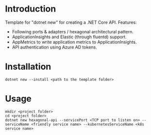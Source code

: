 # Introduction 
Template for "dotnet new" for creating a .NET Core API. Features:

* Following ports & adapters / hexagonal architectural pattern.
* ApplicationInsights and Elastic (through fluentd) support.
* AppMetrics to write application metrics to ApplicationInsights.
* API authentication using Azure AD tokens.


# Installation
```
dotnet new --install <path to the template folder>
```

# Usage
```
mkdir <project folder>
cd <project folder>
dotnet new hexagonal-api --servicePort <TCP port to listen on> --serviceName <friendly service name> --kubernetesServiceName <k8s service name>
```